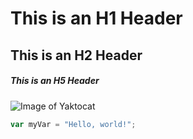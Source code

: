 # This is an H1 Header
## This is an H2 Header
##### This is an H5 Header

![Image of Yaktocat](https://octodex.github.com/images/yaktocat.png)

``` javascript
var myVar = "Hello, world!";
```

